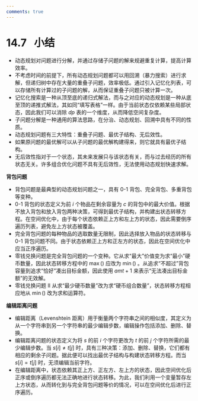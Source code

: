 ```yaml
---
comments: true
---
```


# 14.7 &nbsp; 小结

- 动态规划对问题进行分解，并通过存储子问题的解来规避重复计算，提高计算效率。
- 不考虑时间的前提下，所有动态规划问题都可以用回溯（暴力搜索）进行求解，但递归树中存在大量的重叠子问题，效率极低。通过引入记忆化列表，可以存储所有计算过的子问题的解，从而保证重叠子问题只被计算一次。
- 记忆化搜索是一种从顶至底的递归式解法，而与之对应的动态规划是一种从底至顶的递推式解法，其如同“填写表格”一样。由于当前状态仅依赖某些局部状态，因此我们可以消除 $dp$ 表的一个维度，从而降低空间复杂度。
- 子问题分解是一种通用的算法思路，在分治、动态规划、回溯中具有不同的性质。
- 动态规划问题有三大特性：重叠子问题、最优子结构、无后效性。
- 如果原问题的最优解可以从子问题的最优解构建得来，则它就具有最优子结构。
- 无后效性指对于一个状态，其未来发展只与该状态有关，而与过去经历的所有状态无关。许多组合优化问题不具有无后效性，无法使用动态规划快速求解。

**背包问题**

- 背包问题是最典型的动态规划问题之一，具有 0-1 背包、完全背包、多重背包等变种。
- 0-1 背包的状态定义为前 $i$ 个物品在剩余容量为 $c$ 的背包中的最大价值。根据不放入背包和放入背包两种决策，可得到最优子结构，并构建出状态转移方程。在空间优化中，由于每个状态依赖正上方和左上方的状态，因此需要倒序遍历列表，避免左上方状态被覆盖。
- 完全背包问题的每种物品的选取数量无限制，因此选择放入物品的状态转移与 0-1 背包问题不同。由于状态依赖正上方和正左方的状态，因此在空间优化中应当正序遍历。
- 零钱兑换问题是完全背包问题的一个变种。它从求“最大”价值变为求“最小”硬币数量，因此状态转移方程中的 $\max()$ 应改为 $\min()$ 。从追求“不超过”背包容量到追求“恰好”凑出目标金额，因此使用 $amt + 1$ 来表示“无法凑出目标金额”的无效解。
- 零钱兑换问题 II 从求“最少硬币数量”改为求“硬币组合数量”，状态转移方程相应地从 $\min()$ 改为求和运算符。

**编辑距离问题**

- 编辑距离（Levenshtein 距离）用于衡量两个字符串之间的相似度，其定义为从一个字符串到另一个字符串的最少编辑步数，编辑操作包括添加、删除、替换。
- 编辑距离问题的状态定义为将 $s$ 的前 $i$ 个字符更改为 $t$ 的前 $j$ 个字符所需的最少编辑步数。当 $s[i] \ne t[j]$ 时，具有三种决策：添加、删除、替换，它们都有相应的剩余子问题。据此便可以找出最优子结构与构建状态转移方程。而当 $s[i] = t[j]$ 时，无须编辑当前字符。
- 在编辑距离中，状态依赖其正上方、正左方、左上方的状态，因此空间优化后正序或倒序遍历都无法正确地进行状态转移。为此，我们利用一个变量暂存左上方状态，从而转化到与完全背包问题等价的情况，可以在空间优化后进行正序遍历。
